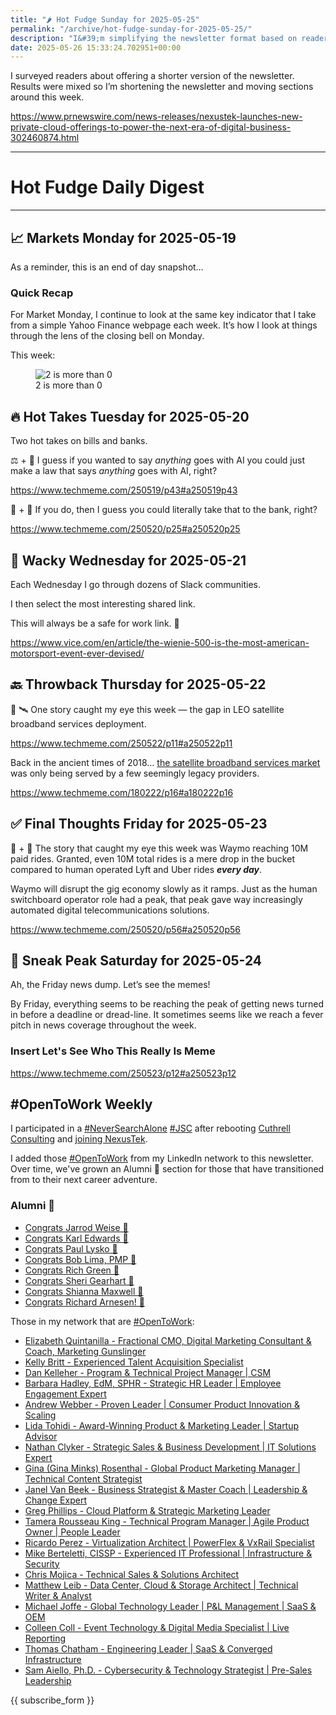 ```yaml
---
title: "🌶️ Hot Fudge Sunday for 2025-05-25"
permalink: "/archive/hot-fudge-sunday-for-2025-05-25/"
description: "I&#39;m simplifying the newsletter format based on reader feedback while covering key market insights and career updates."
date: 2025-05-26 15:33:24.702951+00:00
---
```


<!-- buttondown-editor-mode: plaintext -->I surveyed readers about offering a shorter version of the newsletter. Results were mixed so I’m shortening the newsletter and moving sections around this week.

https://www.prnewswire.com/news-releases/nexustek-launches-new-private-cloud-offerings-to-power-the-next-era-of-digital-business-302460874.html

---
   
# Hot Fudge Daily Digest
   
---

## 📈 Markets Monday for 2025-05-19

As a reminder, this is an end of day snapshot…

<h3 data-pm-slice="1 1 []">Quick Recap</h3>

For Market Monday, I continue to look at the same key indicator that I take from a simple Yahoo Finance webpage each week. It’s how I look at things through the lens of the closing bell on Monday.

This week:

<figure><img src="https://assets.buttondown.email/images/9f59fd9d-4b10-4185-9bef-4877d6c949d7.png?w=960&amp;fit=max" alt="2 is more than 0" draggable="false"><figcaption>2 is more than 0</figcaption></figure>

## 🔥 Hot Takes Tuesday for 2025-05-20
 
<!-- buttondown-editor-mode: fancy --><p>Two hot takes on bills and banks.</p><p>⚖️ + 🤖 I guess if you wanted to say <em>anything</em> goes with AI you could just make a law that says <em>anything</em> goes with AI, right?</p><p><a target="_blank" rel="noopener noreferrer nofollow" href="https://www.techmeme.com/250519/p43#a250519p43">https://www.techmeme.com/250519/p43#a250519p43</a></p><p>🤖 + 🏦 If you do, then I guess you could literally take that to the bank, right?</p><p><a target="_blank" rel="noopener noreferrer nofollow" href="https://www.techmeme.com/250520/p25#a250520p25">https://www.techmeme.com/250520/p25#a250520p25</a></p><p></p>
   
## 🤪 Wacky Wednesday for 2025-05-21
 
<!-- buttondown-editor-mode: fancy --><p>Each Wednesday I go through dozens of Slack communities.</p><p>I then select the most interesting shared link.</p><p>This will always be a safe for work link. 🙈</p><p><a target="_blank" rel="noopener noreferrer nofollow" href="https://www.vice.com/en/article/the-wienie-500-is-the-most-american-motorsport-event-ever-devised/">https://www.vice.com/en/article/the-wienie-500-is-the-most-american-motorsport-event-ever-devised/</a></p>
   
## 🔙 Throwback Thursday for 2025-05-22
 
<!-- buttondown-editor-mode: fancy --><p>📡 🛰️ One story caught my eye this week — the gap in LEO satellite broadband services deployment.</p><p><a target="_blank" rel="noopener noreferrer nofollow" href="https://www.techmeme.com/250522/p11#a250522p11">https://www.techmeme.com/250522/p11#a250522p11</a></p><p>Back in the ancient times of 2018… <a target="_blank" rel="noopener noreferrer nofollow" href="https://en.wikipedia.org/wiki/Satellite_Internet_access">the satellite broadband services market</a> was only being served by a few seemingly legacy providers.</p><p><a target="_blank" rel="noopener noreferrer nofollow" href="https://www.techmeme.com/180222/p16#a180222p16">https://www.techmeme.com/180222/p16#a180222p16</a></p>
   
## ✅ Final Thoughts Friday for 2025-05-23
 
<!-- buttondown-editor-mode: fancy --><p>🤖 + 🔮 The story that caught my eye this week was Waymo reaching 10M paid rides. Granted, even 10M total rides is a mere drop in the bucket compared to human operated Lyft and Uber rides <strong><em>every day</em></strong>. </p><p>Waymo will disrupt the gig economy slowly as it ramps. Just as the human switchboard operator role had a peak, that peak gave way increasingly automated digital telecommunications solutions.</p><p><a target="_blank" rel="noopener noreferrer nofollow" href="https://www.techmeme.com/250520/p56#a250520p56">https://www.techmeme.com/250520/p56#a250520p56</a></p>
   
## 🔮 Sneak Peak Saturday for 2025-05-24
 
<!-- buttondown-editor-mode: fancy --><p>Ah, the Friday news dump. Let’s see the memes!</p><p>By Friday, everything seems to be reaching the peak of getting news turned in before a deadline or dread-line. It sometimes seems like we reach a fever pitch in news coverage throughout the week.</p>

<h3>Insert Let's See Who This Really Is Meme</h3><p><a target="_blank" rel="noopener noreferrer nofollow" href="https://www.techmeme.com/250523/p12#a250523p12">https://www.techmeme.com/250523/p12#a250523p12</a></p>

## #OpenToWork Weekly

I participated in a [#NeverSearchAlone](https://www.youtube.com/watch?v=OH3nzRdwYPA) [#JSC](https://www.phyl.org/jsc) after rebooting [Cuthrell Consulting](https://cuthrell.consulting) and [joining NexusTek](https://cuthrell.consulting/blog/jay-cuthrell-joins-nexustek/).

I added those [#OpenToWork](https://www.linkedin.com/search/results/content/?keywords=%23OpenToWork&origin=FACETED_SEARCH&postedBy=%5B%22first%22%5D&sid=TbC&sortBy=%22date_posted%22) from my LinkedIn network to this newsletter. Over time, we've grown an Alumni 🎉 section for those that have transitioned from to their next career adventure.

### Alumni 🎉

- [Congrats Jarrod Weise 🎉](https://www.linkedin.com/posts/jarrodweise_thechargeahead-electricvehicles-innovation-activity-7325543362621509632-t5Oy?utm_source=share&utm_medium=member_desktop&rcm=ACoAACk1T7oBu6QkP2p3bHgknv3R55ktER0dzqc)
- [Congrats Karl Edwards 🎉](https://www.linkedin.com/posts/edwardskarl_im-happy-to-share-that-im-starting-a-new-activity-7323502970120138752-SLA-?utm_source=share&utm_medium=member_desktop&rcm=ACoAACk1T7oBu6QkP2p3bHgknv3R55ktER0dzqc)
- [Congrats Paul Lysko 🎉](https://www.linkedin.com/posts/paullysko_hellyeah-activity-7315070360708603905-ZDc_?utm_source=share&utm_medium=member_desktop&rcm=ACoAACk1T7oBu6QkP2p3bHgknv3R55ktER0dzqc)
- [Congrats Bob Lima, PMP 🎉](https://www.linkedin.com/posts/limarobert_im-happy-to-share-that-im-starting-a-new-activity-7315167863147769856-Tsk-?utm_source=share&utm_medium=member_desktop&rcm=ACoAACk1T7oBu6QkP2p3bHgknv3R55ktER0dzqc)
- [Congrats Rich Green 🎉](https://www.linkedin.com/posts/rich-green-5304804_im-happy-to-share-that-im-starting-a-new-activity-7312272227184324608-HmZN?utm_source=share&utm_medium=member_desktop&rcm=ACoAACk1T7oBu6QkP2p3bHgknv3R55ktER0dzqc)
- [Congrats Sheri Gearhart 🎉](https://www.linkedin.com/posts/sheri-gearhart_im-happy-to-share-that-im-starting-a-new-activity-7314986352909983745-VKzo?utm_source=share&utm_medium=member_desktop&rcm=ACoAACk1T7oBu6QkP2p3bHgknv3R55ktER0dzqc)
- [Congrats Shianna Maxwell 🎉](https://www.linkedin.com/posts/shiannamaxwell_im-happy-to-share-that-im-starting-a-new-activity-7302404919678902272-FHRz?utm_source=share&utm_medium=member_desktop&rcm=ACoAACk1T7oBu6QkP2p3bHgknv3R55ktER0dzqc)
- [Congrats Richard Arnesen! 🎉](https://www.linkedin.com/posts/richard-arnesen_im-happy-to-share-that-im-starting-a-new-activity-7290099022084616192-QjYm?utm_source=share&utm_medium=member_desktop)

Those in my network that are [#OpenToWork](https://www.linkedin.com/search/results/content/?keywords=%23OpenToWork&origin=FACETED_SEARCH&postedBy=%5B%22first%22%5D&sid=TbC&sortBy=%22date_posted%22):

- [Elizabeth Quintanilla - Fractional CMO, Digital Marketing Consultant & Coach, Marketing Gunslinger](https://www.linkedin.com/in/elizabethquintanilla/)
- [Kelly Britt - Experienced Talent Acquisition Specialist](https://www.linkedin.com/in/kelly-britt/)
- [Dan Kelleher - Program & Technical Project Manager | CSM](https://www.linkedin.com/in/kelleherdan/)
- [Barbara Hadley, EdM, SPHR - Strategic HR Leader | Employee Engagement Expert](https://www.linkedin.com/in/barbarahadleyhrleader/)
- [Andrew Webber - Proven Leader | Consumer Product Innovation & Scaling](https://www.linkedin.com/in/andrewwebber/)
- [Lida Tohidi - Award-Winning Product & Marketing Leader | Startup Advisor](https://www.linkedin.com/in/lidatohidi/)
- [Nathan Clyker - Strategic Sales & Business Development | IT Solutions Expert](https://www.linkedin.com/in/nathan-clyker/)
- [Gina (Gina Minks) Rosenthal - Global Product Marketing Manager | Technical Content Strategist](https://www.linkedin.com/in/gminks/)
- [Janel Van Beek - Business Strategist & Master Coach | Leadership & Change Expert](https://www.linkedin.com/in/janellanzadbafrancievanwirkus220/)
- [Greg Phillips - Cloud Platform & Strategic Marketing Leader](https://www.linkedin.com/in/gregaphillips/)
- [Tamera Rousseau King - Technical Program Manager | Agile Product Owner | People Leader](https://www.linkedin.com/in/tjrking/)
- [Ricardo Perez - Virtualization Architect | PowerFlex & VxRail Specialist](https://www.linkedin.com/in/ricardo-perez-atx)
- [Mike Berteletti, CISSP - Experienced IT Professional | Infrastructure & Security](https://www.linkedin.com/in/mike-berteletti-cissp/)
- [Chris Mojica - Technical Sales & Solutions Architect](https://www.linkedin.com/in/pcmojica/)
- [Matthew Leib - Data Center, Cloud & Storage Architect | Technical Writer & Analyst](https://www.linkedin.com/in/matthewleib/)
- [Michael Joffe - Global Technology Leader | P&L Management | SaaS & OEM](https://www.linkedin.com/in/joffemichael/)
- [Colleen Coll - Event Technology & Digital Media Specialist | Live Reporting](https://www.linkedin.com/in/colleen-coll-b971505/)
- [Thomas Chatham - Engineering Leader | SaaS & Converged Infrastructure](https://www.linkedin.com/in/thomaschatham/)
- [Sam Aiello, Ph.D. - Cybersecurity & Technology Strategist | Pre-Sales Leadership](https://www.linkedin.com/in/samaiello/)

{{ subscribe_form }}
